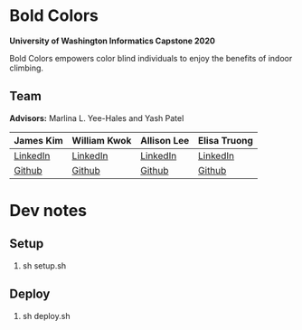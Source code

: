 # Bold Colors
**University of Washington Informatics Capstone 2020**  

Bold Colors empowers color blind individuals to enjoy the benefits of indoor climbing.

## Team 
**Advisors:** Marlina L. Yee-Hales and Yash Patel  

| James Kim                                            | William Kwok                                            | Allison Lee                                        | Elisa Truong                                          |
| ---------------------------------------------------- | ------------------------------------------------------- | -------------------------------------------------- | ----------------------------------------------------- |
| [LinkedIn](https://www.linkedin.com/in/thejameskim/) | [LinkedIn](https://www.linkedin.com/in/william-w-kwok/) | [LinkedIn](https://www.linkedin.com/in/allison20/) | [LinkedIn](https://www.linkedin.com/in/elisa-truong/) |
| [Github](https://github.com/thejameskim)             | [Github](https://github.com/kwokwilliam/)               | [Github](https://github.com/alliL)                 | [Github](https://github.com/etruong)                  |

# Dev notes

## Setup 

1. sh setup.sh

## Deploy

1. sh deploy.sh